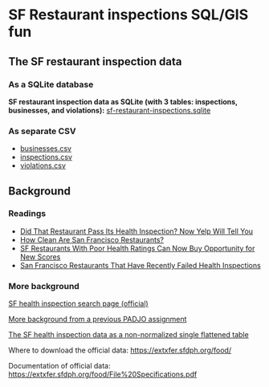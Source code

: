 
# SF Restaurant inspections SQL/GIS fun

## The SF restaurant inspection data


### As a SQLite database

**SF restaurant inspection data as SQLite (with 3 tables: inspections, businesses, and violations):** [sf-restaurant-inspections.sqlite](https://github.com/dannguyen/sf-restaurant-inspections-sql-gis-fun/raw/master/data/sf-restaurant-inspections.sqlite)


### As separate CSV

- [businesses.csv](https://github.com/dannguyen/sf-restaurant-inspections-sql-gis-fun/raw/master/data/businesses.csv)
- [inspections.csv](https://github.com/dannguyen/sf-restaurant-inspections-sql-gis-fun/raw/master/data/inspections_plus.csv)
- [violations.csv](https://github.com/dannguyen/sf-restaurant-inspections-sql-gis-fun/raw/master/data/violations_plus.csv)






## Background

### Readings

-   [Did That Restaurant Pass Its Health Inspection? Now Yelp Will Tell
    You](http://www.npr.org/sections/thesalt/2015/03/27/395622262/did-that-restaurant-pass-its-health-inspection-now-yelp-will-tell-you)
-   [How Clean Are San Francisco
    Restaurants?](https://missionlocal.org/san-francisco-restaurant-health-inspections/)
-   [SF Restaurants With Poor Health Ratings Can Now Buy Opportunity for
    New
    Scores](https://www.nbcbayarea.com/news/local/SF-Restaurants-With-Poor-Health-Ratings-Can-Now-Buy-Opportunity-for-New-Scores-411721205.html)
-   [San Francisco Restaurants That Have Recently Failed Health
    Inspections](http://live105.cbslocal.com/2017/01/23/san-francisco-restaurants-that-have-recently-failed-health-inspections/)



### More background

[SF health inspection search page (official)](https://101g-xnet.sfdph.org:8443/ords/f?p=132:1)


[More background from a previous PADJO assignment](http://2015.padjo.org/briefs/data_notes/sql-explore-sf-restaurant-data/)


[The SF health inspection data as a non-normalized single flattened table](https://data.sfgov.org/Health-and-Social-Services/Restaurant-Scores-LIVES-Standard/pyih-qa8i)

Where to download the official data: https://extxfer.sfdph.org/food/

Documentation of official data: https://extxfer.sfdph.org/food/File%20Specifications.pdf

